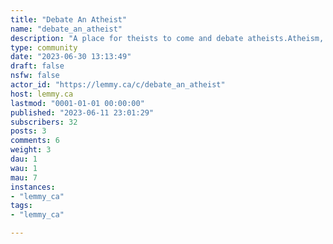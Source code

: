 ```yaml
---
title: "Debate An Atheist" 
name: "debate_an_atheist"
description: "A place for theists to come and debate atheists.Atheism, for the purposes of this community, is defined as lack of belief in deities (as opposed to belief in a lack of deities or other definitions). Rules:- Absolute requirement on respectful discourse.- No downvoting for disagreement or poor arguments! Use downvotes only for egregious breaking of rules and for disrespectful or off-topic discourse.- No spamming or advertising.- No trolling.- No NSFW.- No low effort posts or top level replies.- Posts must be on topic and present a debate or discussion topic with explanation / support. Link dropping (a link with no explanation or summary) won't be allowed. Links that *support* an argument are fine.- No bigotry, sexism, homophobia, racism, etc."
type: community
date: "2023-06-30 13:13:49"
draft: false
nsfw: false
actor_id: "https://lemmy.ca/c/debate_an_atheist"
host: lemmy.ca
lastmod: "0001-01-01 00:00:00"
published: "2023-06-11 23:01:29"
subscribers: 32
posts: 3
comments: 6
weight: 3
dau: 1
wau: 1
mau: 7
instances:
- "lemmy_ca"
tags: 
- "lemmy_ca"

---
```

